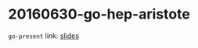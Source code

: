 20160630-go-hep-aristote
========================

`go-present` link: [slides](http://talks.godoc.org/github.com/sbinet/talks/2016/20160630-go-hep-aristote/talk.slide)

